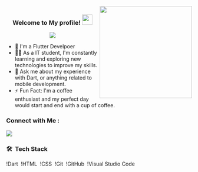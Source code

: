 <img width="250" align="right" src="https://c.tenor.com/_DOBjnGspYAAAAAM/code-coding.gif">

<h3 align="center">
  Welcome to My profile!
  <img src="https://media.giphy.com/media/hvRJCLFzcasrR4ia7z/giphy.gif" width="28">
</h3>

<!-- Typing SVG by DenverCoder1 - https://github.com/DenverCoder1/readme-typing-svg -->
<p align="center">
  <a href="https://github.com/DenverCoder1/readme-typing-svg"><img src="https://readme-typing-svg.herokuapp.com/?lines=Flutter%20developer;Hajer%20Rasmi;Always%20learning%20new%20things&font=Fira%20Code&center=true&width=440&height=45&color=f75c7e&vCenter=true&size=22"></a>
</p> 

- 🏢 I'm a Flutter Develpoer 
- 👨‍💻 As a IT student, I'm constantly learning and exploring new technologies to improve my skills.
- 💬 Ask me about my experience with Dart, or anything related to mobile development.
- ⚡ Fun Fact: I'm a coffee enthusiast and my perfect day would start and end with a cup of coffee.



### Connect with Me :

<a href="https://www.linkedin.com/in/hajer-ali-80b190284?utm_source=share&utm_campaign=share_via&utm_content=profile&utm_medium=ios_app" target="_blank"><img src="https://img.shields.io/badge/-Hajer%20Rasmi-0077B5?style=for-the-badge&logo=Linkedin&logoColor=white"/></a>

### 🛠 &nbsp;Tech Stack
!Dart&nbsp;
!HTML&nbsp;
!CSS&nbsp;
!Git&nbsp;
!GitHub&nbsp;
!Visual Studio Code&nbsp;
